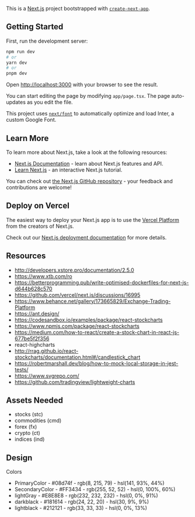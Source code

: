 This is a [Next.js](https://nextjs.org/) project bootstrapped with [`create-next-app`](https://github.com/vercel/next.js/tree/canary/packages/create-next-app).

## Getting Started

First, run the development server:

```bash
npm run dev
# or
yarn dev
# or
pnpm dev
```

Open [http://localhost:3000](http://localhost:3000) with your browser to see the result.

You can start editing the page by modifying `app/page.tsx`. The page auto-updates as you edit the file.

This project uses [`next/font`](https://nextjs.org/docs/basic-features/font-optimization) to automatically optimize and load Inter, a custom Google Font.

## Learn More

To learn more about Next.js, take a look at the following resources:

- [Next.js Documentation](https://nextjs.org/docs) - learn about Next.js features and API.
- [Learn Next.js](https://nextjs.org/learn) - an interactive Next.js tutorial.

You can check out [the Next.js GitHub repository](https://github.com/vercel/next.js/) - your feedback and contributions are welcome!

## Deploy on Vercel

The easiest way to deploy your Next.js app is to use the [Vercel Platform](https://vercel.com/new?utm_medium=default-template&filter=next.js&utm_source=create-next-app&utm_campaign=create-next-app-readme) from the creators of Next.js.

Check out our [Next.js deployment documentation](https://nextjs.org/docs/deployment) for more details.


## Resources
- http://developers.xstore.pro/documentation/2.5.0
- https://www.xtb.com/ro
- https://betterprogramming.pub/write-optimised-dockerfiles-for-next-js-d644b628c570
- https://github.com/vercel/next.js/discussions/16995
- https://www.behance.net/gallery/173665829/Exchange-Trading-Platform
- https://ant.design/
- https://codesandbox.io/examples/package/react-stockcharts
- https://www.npmjs.com/package/react-stockcharts
- https://medium.com/how-to-react/create-a-stock-chart-in-react-js-677be5f2f356 
- react-highcharts
- http://rrag.github.io/react-stockcharts/documentation.html#/candlestick_chart
- https://robertmarshall.dev/blog/how-to-mock-local-storage-in-jest-tests/
- https://www.svgrepo.com/
- https://github.com/tradingview/lightweight-charts

## Assets Needed
- stocks (stc)
- commodities (cmd)
- forex (fx)
- crypto (ct)
- indices (ind)

## Design
 Colors
 - PrimaryColor - #08d74f - rgb(8, 215, 79) - hsl(141, 93%, 44%)
 - SecondaryColor - #FF3434 - rgb(255, 52, 52) - hsl(0, 100%, 60%)
 - lightGray - #E8E8E8 - rgb(232, 232, 232) - hsl(0, 0%, 91%)
 - darkblack - #181614 - rgb(24, 22, 20) - hsl(30, 9%, 9%)
 - lightblack - #212121 - rgb(33, 33, 33) - hsl(0, 0%, 13%)